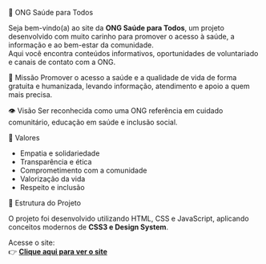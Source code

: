 🌿 ONG Saúde para Todos

Seja bem-vindo(a) ao site da **ONG Saúde para Todos**, um projeto desenvolvido com muito carinho para promover o acesso à saúde, a informação e ao bem-estar da comunidade.  
Aqui você encontra conteúdos informativos, oportunidades de voluntariado e canais de contato com a ONG.

💚 Missão
Promover o acesso a saúde e a qualidade de vida de forma gratuita e humanizada, levando informação, atendimento e apoio a quem mais precisa.

👁️ Visão
Ser reconhecida como uma ONG referência em cuidado comunitário, educação em saúde e inclusão social.

🌱 Valores
- Empatia e solidariedade  
- Transparência e ética  
- Comprometimento com a comunidade  
- Valorização da vida  
- Respeito e inclusão  

🧱 Estrutura do Projeto

O projeto foi desenvolvido utilizando HTML, CSS e JavaScript, aplicando conceitos modernos de **CSS3 e Design System**.

Acesse o site:  
👉 [**Clique aqui para ver o site**](https://anapaula-carvalho.github.io/projeto-ong-saude/)
